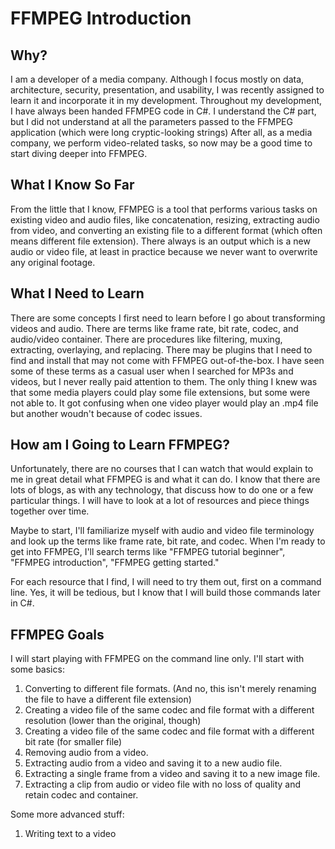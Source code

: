 # FFMPEG Introduction

## Why?

I am a developer of a media company. Although I focus mostly on data, architecture, security, presentation, and usability, I was recently assigned to learn it and
incorporate it in my development. Throughout my development, I have always been handed FFMPEG code in C#. I understand the C# part, but I did not understand at all
the parameters passed to the FFMPEG application (which were long cryptic-looking strings) After all, as a media company, we perform video-related tasks, so now may
be a good time to start diving deeper into FFMPEG.

## What I Know So Far
From the little that I know, FFMPEG is a tool that performs various tasks on existing video and audio files, like concatenation, resizing, extracting audio from 
video, and converting an existing file to a different format (which often means different file extension). There always is an output which is a new audio or video
file, at least in practice because we never want to overwrite any original footage.

## What I Need to Learn
There are some concepts I first need to learn before I go about transforming videos and audio. There are terms like frame rate, bit rate, codec, and audio/video
container. There are procedures like filtering, muxing, extracting, overlaying, and replacing. There may be plugins that I need to find and install that may not 
come with FFMPEG out-of-the-box. I have seen some of these terms as a casual user when I searched for MP3s and videos, but I never really paid attention to them.
The only thing I knew was that some media players could play some file extensions, but some were not able to. It got confusing when one video player would play
an .mp4 file but another woudn't because of codec issues.

## How am I Going to Learn FFMPEG?

Unfortunately, there are no courses that I can watch that would explain to me in great detail what FFMPEG is and what it can do. I know that there are lots of blogs,
as with any technology, that discuss how to do one or a few particular things. I will have to look at a lot of resources and piece things together over time.

Maybe to start, I'll familiarize myself with audio and video file terminology and look up the terms like frame rate, bit rate, and codec. When I'm ready to get into
FFMPEG, I'll search terms like "FFMPEG tutorial beginner", "FFMPEG introduction", "FFMPEG getting started."

For each resource that I find, I will need to try them out, first on a command line. Yes, it will be tedious, but I know that I will build those commands later
in C#.

## FFMPEG Goals

I will start playing with FFMPEG on the command line only. I'll start with some basics:

1. Converting to different file formats. (And no, this isn't merely renaming the file to have a different file extension)
2. Creating a video file of the same codec and file format with a different resolution (lower than the original, though)
3. Creating a video file of the same codec and file format with a different bit rate (for smaller file)
3. Removing audio from a video.
4. Extracting audio from a video and saving it to a new audio file.
5. Extracting a single frame from a video and saving it to a new image file.
6. Extracting a clip from audio or video file with no loss of quality and retain codec and container.

Some more advanced stuff:

1. Writing text to a video